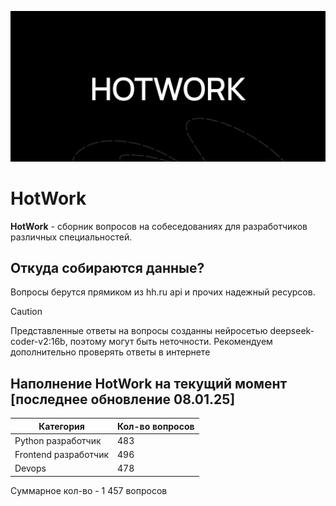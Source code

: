 ![banner](https://github.com/Qwez-source/HotWork/blob/main/banner.jpg?raw=true)
# HotWork

**HotWork** - сборник вопросов на собеседованиях для разработчиков различных специальностей.

## Откуда собираются данные?
Вопросы берутся прямиком из hh.ru api и прочих надежный ресурсов.

> [!CAUTION]
> Представленные ответы на вопросы созданны нейросетью deepseek-coder-v2:16b, поэтому могут быть неточности. Рекомендуем дополнительно проверять ответы в интернете

## Наполнение HotWork на текущий момент [последнее обновление 08.01.25]

| Категория     | Кол-во вопросов |
| ------------- | ------------- |
| Python разработчик  | 483   |
| Frontend разработчик  |  496 |
| Devops  |  478 |

Суммарное кол-во - 1 457 вопросов
